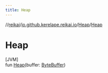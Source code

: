 ```yaml
---
title: Heap
---
```

//[reikai](../../../index.html)/[io.github.kerelape.reikai.io](../index.html)/[Heap](index.html)/[Heap](-heap.html)



# Heap



[JVM]\
fun [Heap](-heap.html)(buffer: [ByteBuffer](https://docs.oracle.com/javase/8/docs/api/java/nio/ByteBuffer.html))





